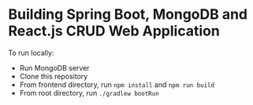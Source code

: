 # Building Spring Boot, MongoDB and React.js CRUD Web Application

To run locally:
* Run MongoDB server
* Clone this repository
* From frontend directory, run `npm install` and `npm run build`
* From root directory, run `./gradlew bootRun`
